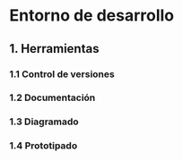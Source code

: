 # Entorno de desarrollo
## 1. Herramientas
### 1.1 Control de versiones



### 1.2 Documentación



### 1.3 Diagramado



### 1.4 Prototipado